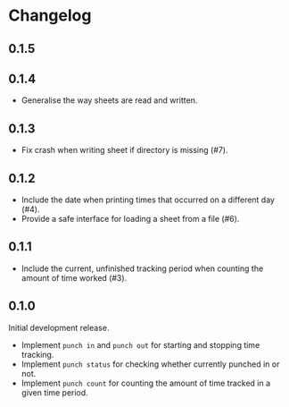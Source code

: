 # Changelog

## 0.1.5

## 0.1.4

- Generalise the way sheets are read and written.

## 0.1.3

- Fix crash when writing sheet if directory is missing (#7).

## 0.1.2

- Include the date when printing times that occurred on a different day (#4).
- Provide a safe interface for loading a sheet from a file (#6).

## 0.1.1

- Include the current, unfinished tracking period when counting the amount of time worked (#3).

## 0.1.0

Initial development release.

- Implement `punch in` and `punch out` for starting and stopping time tracking.
- Implement `punch status` for checking whether currently punched in or not.
- Implement `punch count` for counting the amount of time tracked in a given time period.

